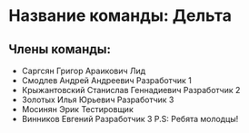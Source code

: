 # Название команды: Дельта

## Члены команды:
* Саргсян Григор Араикович              Лид
* Смодлев Андрей Андреевич              Разработчик 1
* Крыжантовский Станислав Геннадиевич   Разработчик 2
* Золотых Илья Юрьевич                  Разработчик 3
* Мосинян Эрик                          Тестировщик
* Винников Евгений                      Разработчик 3 
P.S: Ребята молодцы!
